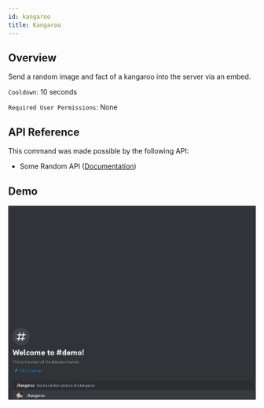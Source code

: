 ```yaml
---
id: kangaroo
title: Kangaroo
---
```


## Overview

Send a random image and fact of a kangaroo into the server via an embed.

`Cooldown`: 10 seconds

`Required User Permissions`: None

## API Reference

This command was made possible by the following API:

- Some Random API ([Documentation](https://some-random-api.com/docs/welcome/introduction))

## Demo

![Kangaroo Command Demo GIF](../../../public/images/kangaroo.gif)

